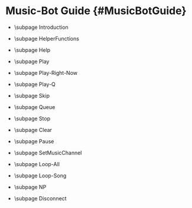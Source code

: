 Music-Bot Guide {#MusicBotGuide}
============
- \subpage Introduction

- \subpage HelperFunctions

- \subpage Help

- \subpage Play

- \subpage Play-Right-Now

- \subpage Play-Q

- \subpage Skip

- \subpage Queue

- \subpage Stop

- \subpage Clear

- \subpage Pause

- \subpage SetMusicChannel

- \subpage Loop-All

- \subpage Loop-Song

- \subpage NP

- \subpage Disconnect